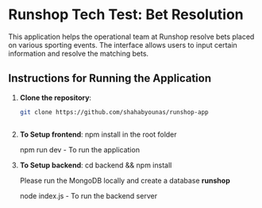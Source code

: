 
# Runshop Tech Test: Bet Resolution

This application helps the operational team at Runshop resolve bets placed on various sporting events. The interface allows users to input certain information and resolve the matching bets.

## Instructions for Running the Application

1. **Clone the repository**:
   ```sh
   git clone https://github.com/shahabyounas/runshop-app



2. **To Setup frontend**:
   npm install in the root folder

   npm run dev - To run the application

3. **To Setup backend**:
   cd backend && npm install

   Please run the MongoDB locally and create a database **runshop**

   node index.js - To run the backend server









